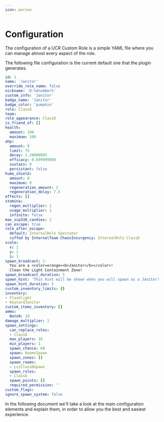 ```yaml
---
icon: person
---
```


# Configuration

The configuration of a UCR Custom Role is a simple YAML file where you can manage almost every aspect of the role.

The following file configuration is the current default one that the plugin generates.

```yaml
id: 1
name: 'Janitor'
override_role_name: false
nickname: 'D-%dnumber%'
custom_info: 'Janitor'
badge_name: 'Janitor'
badge_color: 'pumpkin'
role: ClassD
team: 
role_appearance: ClassD
is_friend_of: []
health:
  amount: 100
  maximum: 100
ahp:
  amount: 0
  limit: 75
  decay: 1.20000005
  efficacy: 0.699999988
  sustain: 0
  persistant: false
hume_shield:
  amount: 0
  maximum: 0
  regeneration_amount: 2
  regeneration_delay: 7.5
effects: []
stamina:
  regen_multiplier: 1
  usage_multiplier: 1
  infinite: false
max_scp330_candies: 2
can_escape: true
role_after_escape:
  default: InternalRole Spectator
  cuffed by InternalTeam ChaosInsurgency: InternalRole ClassD
scale:
  x: 1
  y: 1
  z: 1
spawn_broadcast: |-
  You are a <color=orange><b>Janitor</b></color>!
  Clean the Light Containment Zone!
spawn_broadcast_duration: 5
spawn_hint: 'This hint will be shown when you will spawn as a Janitor!'
spawn_hint_duration: 5
custom_inventory_limits: {}
inventory:
- Flashlight
- KeycardJanitor
custom_items_inventory: []
ammo:
  Nato9: 10
damage_multiplier: 1
spawn_settings:
  can_replace_roles:
  - ClassD
  max_players: 10
  min_players: 1
  spawn_chance: 60
  spawn: RoomsSpawn
  spawn_zones: []
  spawn_rooms:
  - LczClassDSpawn
  spawn_roles:
  - ClassD
  spawn_points: []
  required_permission: ''
custom_flags: 
ignore_spawn_system: false

```

In the following document we'll take a look at the main configuration elements and explain them, in order to allow you the best and easiest experience.

